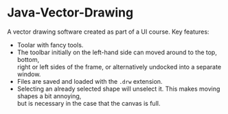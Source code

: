 # Java-Vector-Drawing
A vector drawing software created as part of a UI course. Key features:
- Toolar with fancy tools.
- The toolbar initially on the left-hand side can moved around to the top, bottom, <br> right or left sides of the frame, or alternatively undocked into a separate window.
- Files are saved and loaded with the `.drw` extension.
- Selecting an already selected shape will unselect it. This makes moving shapes a bit annoying, <br> but is necessary in the case that the canvas is full.




